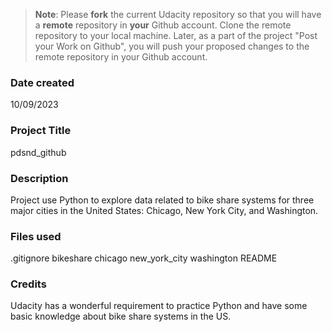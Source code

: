 >**Note**: Please **fork** the current Udacity repository so that you will have a **remote** repository in **your** Github account. Clone the remote repository to your local machine. Later, as a part of the project "Post your Work on Github", you will push your proposed changes to the remote repository in your Github account.

### Date created
10/09/2023

### Project Title
pdsnd_github

### Description
Project use Python to explore data related to bike share systems for three major cities in the United States: Chicago, New York City, and Washington.

### Files used
.gitignore
bikeshare
chicago
new_york_city
washington
README

### Credits
Udacity has a wonderful requirement to practice Python and have some basic knowledge about bike share systems in the US.
